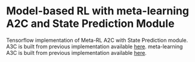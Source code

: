 # Model-based RL with meta-learning A2C and State Prediction Module
Tensorflow implementation of Meta-RL A2C with State Prediction module.
A3C is built from previous implementation available [here](https://github.com/awjuliani/DeepRL-Agents).
meta-learning A3C is built from previous implementation available [here](https://github.com/awjuliani/Meta-RL). 
